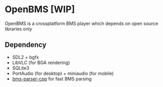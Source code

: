 # OpenBMS [WIP]

OpenBMS is a crossplatform BMS player which depends on open source libraries only

## Dependency

- SDL2 + bgfx
- LibVLC (for BGA rendering)
- SQLite3
- PortAudio (for desktop) + miniaudio (for mobile)
- [bms-parser-cpp](https://github.com/SNURhythm/bms-parser-cpp) for fast BMS parsing

